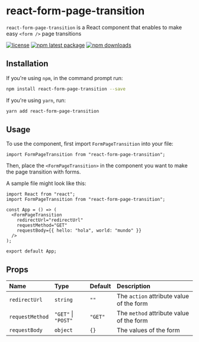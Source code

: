 # react-form-page-transition

`react-form-page-transition` is a React component that enables to make easy `<form />` page transitions

[![license](https://img.shields.io/badge/license-MIT-blue.svg)](https://img.shields.io/github/license/yukinoda/react-form-page-transition)
[![npm latest package](https://img.shields.io/npm/v/react-form-page-transition/latest.svg)](https://www.npmjs.com/package/react-form-page-transition)
[![npm downloads](https://img.shields.io/npm/dt/react-form-page-transition)](https://www.npmjs.com/package/react-form-page-transition)

## Installation

If you're using `npm`, in the command prompt run:

```sh
npm install react-form-page-transition --save
```

If you're using `yarn`, run:

```sh
yarn add react-form-page-transition
```

## Usage

To use the component, first import `FormPageTransition` into your file:

```tsx
import FormPageTransition from "react-form-page-transition";
```

Then, place the `<FormPageTransition>` in the component you want to make the page transition with forms.


A sample file might look like this:

```tsx
import React from "react";
import FormPageTransition from "react-form-page-transition";

const App = () => (
  <FormPageTransition
    redirectUrl="redirectUrl"
    requestMethod="GET"
    requestBody={{ hello: "hola", world: "mundo" }}
  />
);

export default App;
```

## Props

| Name            | Type                | Default | Description                              |
| :-------------- | :------------------ | :------ | :--------------------------------------- |
| `redirectUrl`   | `string`            | `""`    | The `action` attribute value of the form |
| `requestMethod` | `"GET"` \| `"POST"` | `"GET"` | The `method` attribute value of the form |
| `requestBody`   | `object`            | `{}`    | The values of the form                   |
